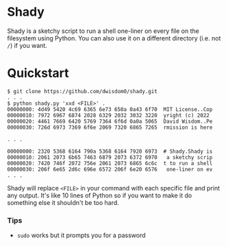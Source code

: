 # Shady
Shady is a sketchy script to run a shell one-liner on every file on the filesystem using Python.
You can also use it on a different directory (i.e. not `/`) if you want.

# Quickstart

```shell
$ git clone https://github.com/dwisdom0/shady.git
. . .
$ python shady.py 'xxd <FILE>' .
00000000: 4d49 5420 4c69 6365 6e73 650a 0a43 6f70  MIT License..Cop
00000010: 7972 6967 6874 2028 6329 2032 3032 3220  yright (c) 2022
00000020: 4461 7669 6420 5769 7364 6f6d 0a0a 5065  David Wisdom..Pe
00000030: 726d 6973 7369 6f6e 2069 7320 6865 7265  rmission is here

. . .

00000000: 2320 5368 6164 790a 5368 6164 7920 6973  # Shady.Shady is
00000010: 2061 2073 6b65 7463 6879 2073 6372 6970   a sketchy scrip
00000020: 7420 746f 2072 756e 2061 2073 6865 6c6c  t to run a shell
00000030: 206f 6e65 2d6c 696e 6572 206f 6e20 6576   one-liner on ev
. . .
```

Shady will replace `<FILE>` in your command with each specific file and print any output.
It's like 10 lines of Python so if you want to make it do something else it shouldn't be too hard.

### Tips
* `sudo` works but it prompts you for a password


